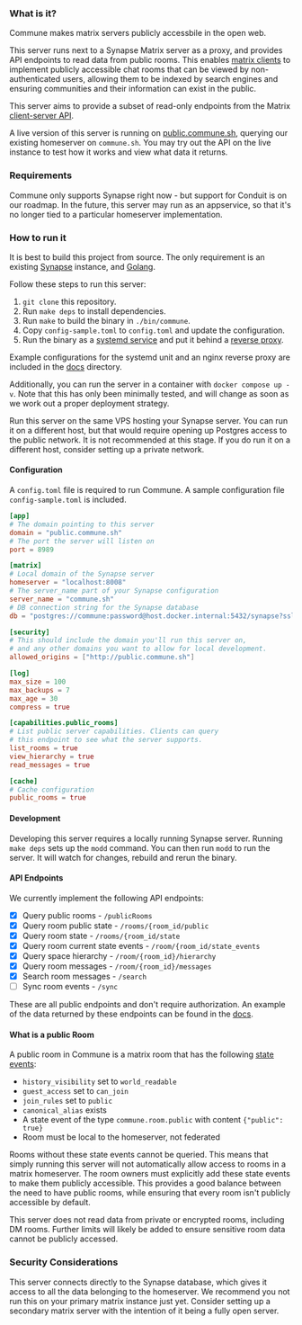 ### What is it? 

Commune makes matrix servers publicly accessbile in the open web.

This server runs next to a Synapse Matrix server as a proxy, and provides API endpoints to read data from public rooms. This enables [matrix clients](https://github.com/commune-os/client) to implement publicly accessible chat rooms that can be viewed by non-authenticated users, allowing them to be indexed by search engines and ensuring communities and their information can exist in the public.

This server aims to provide a subset of read-only endpoints from the Matrix [client-server API](https://spec.matrix.org/v1.10/client-server-api/). 

A live version of this server is running on [public.commune.sh](https://public.commune.sh/publicRooms), querying our existing homeserver on `commune.sh`. You may try out the API on the live instance to test how it works and view what data it returns.

### Requirements
Commune only supports Synapse right now - but support for Conduit is on our roadmap. In the future, this server may run as an appservice, so that it's no longer tied to a particular homeserver implementation.

### How to run it
It is best to build this project from source. The only requirement is an existing [Synapse](https://element-hq.github.io/synapse/latest/setup/installation.html) instance, and [Golang](https://go.dev/doc/install).

Follow these steps to run this server:

1. `git clone` this repository.
2. Run `make deps` to install dependencies.
3. Run `make` to build the binary in `./bin/commune`.
4. Copy `config-sample.toml` to `config.toml` and update the configuration.
5. Run the binary as a [systemd service](https://github.com/commune-os/server/blob/main/docs/commune-server.service) and put it behind a [reverse proxy](https://github.com/commune-os/server/blob/main/docs/nginx-reverse-proxy).

Example configurations for the systemd unit and an nginx reverse proxy are included in the [docs](https://github.com/commune-os/server/blob/main/docs) directory.

Additionally, you can run the server in a container with `docker compose up -v`. Note that this has only been minimally tested, and will change as soon as we work out a proper deployment strategy.

Run this server on the same VPS hosting your Synapse server. You can run it on a different host, but that would require opening up Postgres access to the public network. It is not recommended at this stage. If you do run it on a different host, consider setting up a private network. 


#### Configuration
A `config.toml` file is required to run Commune. A sample configuration file `config-sample.toml` is included. 

```toml
[app]
# The domain pointing to this server
domain = "public.commune.sh"
# The port the server will listen on
port = 8989

[matrix]
# Local domain of the Synapse server
homeserver = "localhost:8008"
# The server_name part of your Synapse configuration
server_name = "commune.sh"
# DB connection string for the Synapse database
db = "postgres://commune:password@host.docker.internal:5432/synapse?sslmode=disable"

[security]
# This should include the domain you'll run this server on, 
# and any other domains you want to allow for local development.
allowed_origins = ["http://public.commune.sh"]

[log]
max_size = 100
max_backups = 7
max_age = 30
compress = true

[capabilities.public_rooms]
# List public server capabilities. Clients can query 
# this endpoint to see what the server supports.
list_rooms = true
view_hierarchy = true
read_messages = true

[cache]
# Cache configuration
public_rooms = true
```

#### Development
Developing this server requires a locally running Synapse server. Running `make deps` sets up the `modd` command. You can then run `modd` to run the server. It will watch for changes, rebuild and rerun the binary.

#### API Endpoints

We currently implement the following API endpoints:
 - [x] Query public rooms - `/publicRooms`
 - [x] Query room public state - `/rooms/{room_id/public`
 - [x] Query room state - `/rooms/{room_id/state`
 - [x] Query room current state events - `/room/{room_id/state_events`
 - [x] Query space hierarchy - `/room/{room_id}/hierarchy`
 - [x] Query room messages - `/room/{room_id}/messages`
 - [x] Search room messages - `/search`
 - [ ] Sync room events - `/sync`

These are all public endpoints and don't require authorization. An example of the data returned by these endpoints can be found in the [docs](https://github.com/commune-os/server/blob/main/docs/api.md).

#### What is a public Room
A public room in Commune is a matrix room that has the following [state events](https://spec.matrix.org/v1.10/client-server-api/#types-of-room-events):
- `history_visibility` set to `world_readable`
- `guest_access` set to `can_join`
- `join_rules` set to `public`
- `canonical_alias` exists
- A state event of the type `commune.room.public` with content `{"public": true}`
- Room must be local to the homeserver, not federated

Rooms without these state events cannot be queried. This means that simply running this server will not automatically allow access to rooms in a matrix homeserver. The room owners must explicitly add these state events to make them publicly accessible. This provides a good balance between the need to have public rooms, while ensuring that every room isn't publicly accessible by default.

This server does not read data from private or encrypted rooms, including DM rooms. Further limits will likely be added to ensure sensitive room data cannot be publicly accessed.


### Security Considerations
This server connects directly to the Synapse database, which gives it access to all the data belonging to the homeserver. We recommend you not run this on your primary matrix instance just yet. Consider setting up a secondary matrix server with the intention of it being a fully open server.
